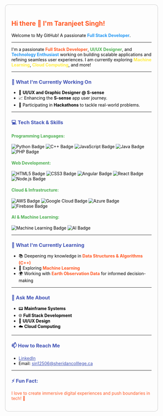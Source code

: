 <div style="background: rgba(255, 255, 255, 0.1); backdrop-filter: blur(10px); padding: 20px; border-radius: 10px; color: black; border: 1px solid rgba(0, 0, 0, 0.2);">
  <h2 style="color: #FF5722;">Hi there 👋 I'm Taranjeet Singh!</h2>

  <p>Welcome to My GitHub!  
  A passionate <strong style="color: #2196F3;">Full Stack Developer</strong>.</p>

  ---

  <p>I'm a passionate <strong style="color: #FF5722;">Full Stack Developer</strong>, <strong style="color: #4CAF50;">UI/UX Designer</strong>, and <strong style="color: #2196F3;">Technology Enthusiast</strong> working on building scalable applications and refining seamless user experiences. I am currently exploring <strong style="color: #FFEB3B;">Machine Learning</strong>, <strong style="color: #FFEB3B;">Cloud Computing</strong>, and more!</p>

  ---

  <h3 style="color: #3F51B5;">🔭 What I'm Currently Working On</h3>
  <ul>
    <li>🌟 <strong>UI/UX and Graphic Designer @ S-sense</strong></li>
    <li>📈 Enhancing the <strong>S-sense</strong> app user journey.</li>
    <li>🚀 Participating in <strong>Hackathons</strong> to tackle real-world problems.</li>
  </ul>

  ---

  <h3 style="color: #3F51B5;">💻 Tech Stack & Skills</h3>

  <h4 style="color: #4CAF50;">Programming Languages:</h4>
  <div>
      <img src="https://img.shields.io/badge/Python-%2314354C.svg?style=for-the-badge&logo=python&logoColor=white" alt="Python Badge"/>
      <img src="https://img.shields.io/badge/C%2B%2B-%2300599C.svg?style=for-the-badge&logo=c%2B%2B&logoColor=white" alt="C++ Badge"/>
      <img src="https://img.shields.io/badge/JavaScript-%23F7DF1E.svg?style=for-the-badge&logo=javascript&logoColor=black" alt="JavaScript Badge"/>
      <img src="https://img.shields.io/badge/Java-%23ED8B00.svg?style=for-the-badge&logo=java&logoColor=white" alt="Java Badge"/>
      <img src="https://img.shields.io/badge/PHP-%23777BB4.svg?style=for-the-badge&logo=php&logoColor=white" alt="PHP Badge"/>
  </div>

  <h4 style="color: #4CAF50;">Web Development:</h4>
  <div>
      <img src="https://img.shields.io/badge/HTML5-%23E34F26.svg?style=for-the-badge&logo=html5&logoColor=white" alt="HTML5 Badge"/>
      <img src="https://img.shields.io/badge/CSS3-%231572B6.svg?style=for-the-badge&logo=css3&logoColor=white" alt="CSS3 Badge"/>
      <img src="https://img.shields.io/badge/Angular-%23DD0031.svg?style=for-the-badge&logo=angular&logoColor=white" alt="Angular Badge"/>
      <img src="https://img.shields.io/badge/React-%2320232a.svg?style=for-the-badge&logo=react&logoColor=%2361DAFB" alt="React Badge"/>
      <img src="https://img.shields.io/badge/Node.js-%23339933.svg?style=for-the-badge&logo=nodedotjs&logoColor=white" alt="Node.js Badge"/>
  </div>

  <h4 style="color: #4CAF50;">Cloud & Infrastructure:</h4>
  <div>
      <img src="https://img.shields.io/badge/AWS-%23FF9900.svg?style=for-the-badge&logo=amazon-aws&logoColor=white" alt="AWS Badge"/>
      <img src="https://img.shields.io/badge/Google%20Cloud-%234285F4.svg?style=for-the-badge&logo=google-cloud&logoColor=white" alt="Google Cloud Badge"/>
      <img src="https://img.shields.io/badge/Microsoft%20Azure-0089D6.svg?style=for-the-badge&logo=microsoft-azure&logoColor=white" alt="Azure Badge"/>
      <img src="https://img.shields.io/badge/Firebase-%23039BE5.svg?style=for-the-badge&logo=firebase&logoColor=white" alt="Firebase Badge"/>
  </div>

  <h4 style="color: #4CAF50;">AI & Machine Learning:</h4>
  <div>
      <img src="https://img.shields.io/badge/Machine%20Learning-%232C2D72.svg?style=for-the-badge" alt="Machine Learning Badge"/>
      <img src="https://img.shields.io/badge/Artificial%20Intelligence-%230077B5.svg?style=for-the-badge" alt="AI Badge"/>
  </div>

  ---

  <h3 style="color: #3F51B5;">🌱 What I'm Currently Learning</h3>
  <ul>
    <li>📚 Deepening my knowledge in <strong style="color: #FF5722;">Data Structures & Algorithms (C++)</strong></li>
    <li>🤖 Exploring <strong style="color: #FF5722;">Machine Learning</strong></li>
    <li>🌍 Working with <strong style="color: #FF5722;">Earth Observation Data</strong> for informed decision-making</li>
  </ul>

  ---

  <h3 style="color: #3F51B5;">💬 Ask Me About</h3>
  <ul>
    <li>📟 <strong>Mainframe Systems</strong></li>
    <li>🌐 <strong>Full Stack Development</strong></li>
    <li>🎨 <strong>UI/UX Design</strong></li>
    <li>☁️ <strong>Cloud Computing</strong></li>
  </ul>

  ---

  <h3 style="color: #3F51B5;">📫 How to Reach Me</h3>
  <ul>
    <li><a href="https://www.linkedin.com/in/taranjeetsinghtechexpert" style="color: #3F51B5;">LinkedIn</a></li>
    <li>Email: <a href="mailto:sin12506@sheridancolllege.ca" style="color: #3F51B5;">sin12506@sheridancolllege.ca</a></li>
  </ul>

  ---

  <h3 style="color: #3F51B5;">⚡ Fun Fact:</h3>
  <p style="color: #FF5722;">I love to create immersive digital experiences and push boundaries in tech! 🌟</p>
</div>
